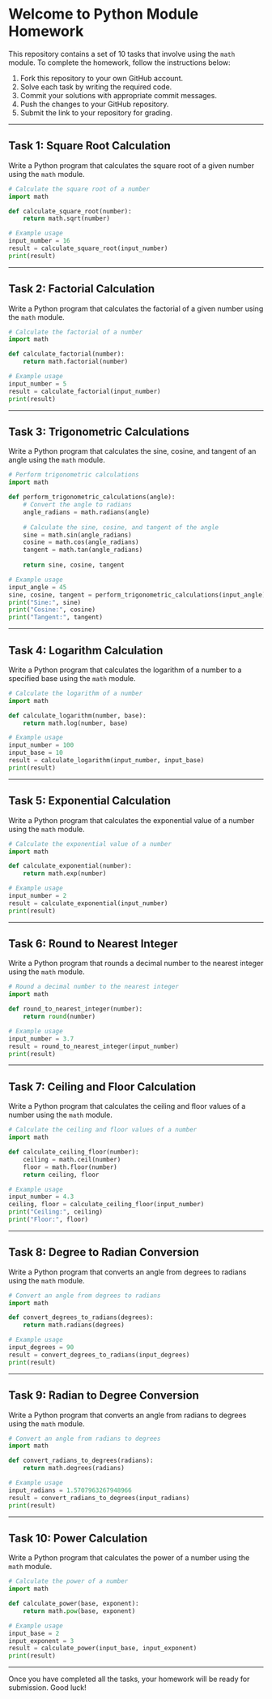 # Welcome to Python Module Homework

This repository contains a set of 10 tasks that involve using the `math` module. To complete the homework, follow the instructions below:

1. Fork this repository to your own GitHub account.
2. Solve each task by writing the required code.
3. Commit your solutions with appropriate commit messages.
4. Push the changes to your GitHub repository.
5. Submit the link to your repository for grading.

---

## Task 1: Square Root Calculation

Write a Python program that calculates the square root of a given number using the `math` module.

```python
# Calculate the square root of a number
import math

def calculate_square_root(number):
    return math.sqrt(number)

# Example usage
input_number = 16
result = calculate_square_root(input_number)
print(result)
```

---

## Task 2: Factorial Calculation

Write a Python program that calculates the factorial of a given number using the `math` module.

```python
# Calculate the factorial of a number
import math

def calculate_factorial(number):
    return math.factorial(number)

# Example usage
input_number = 5
result = calculate_factorial(input_number)
print(result)
```

---

## Task 3: Trigonometric Calculations

Write a Python program that calculates the sine, cosine, and tangent of an angle using the `math` module.

```python
# Perform trigonometric calculations
import math

def perform_trigonometric_calculations(angle):
    # Convert the angle to radians
    angle_radians = math.radians(angle)
    
    # Calculate the sine, cosine, and tangent of the angle
    sine = math.sin(angle_radians)
    cosine = math.cos(angle_radians)
    tangent = math.tan(angle_radians)
    
    return sine, cosine, tangent

# Example usage
input_angle = 45
sine, cosine, tangent = perform_trigonometric_calculations(input_angle)
print("Sine:", sine)
print("Cosine:", cosine)
print("Tangent:", tangent)
```

---

## Task 4: Logarithm Calculation

Write a Python program that calculates the logarithm of a number to a specified base using the `math` module.

```python
# Calculate the logarithm of a number
import math

def calculate_logarithm(number, base):
    return math.log(number, base)

# Example usage
input_number = 100
input_base = 10
result = calculate_logarithm(input_number, input_base)
print(result)
```

---

## Task 5: Exponential Calculation

Write a Python program that calculates the exponential value of a number using the `math` module.

```python
# Calculate the exponential value of a number
import math

def calculate_exponential(number):
    return math.exp(number)

# Example usage
input_number = 2
result = calculate_exponential(input_number)
print(result)
```

---

## Task 6: Round to Nearest Integer

Write a Python program that rounds a decimal number to the nearest integer using the `math` module.

```python
# Round a decimal number to the nearest integer
import math

def round_to_nearest_integer(number):
    return round(number)

# Example usage
input_number = 3.7
result = round_to_nearest_integer(input_number)
print(result)
```

---

## Task 7: Ceiling and Floor Calculation

Write a Python program that calculates the ceiling and floor values of a number using the `math` module.

```python
# Calculate the ceiling and floor values of a number
import math

def calculate_ceiling_floor(number):
    ceiling = math.ceil(number)
    floor = math.floor(number)
    return ceiling, floor

# Example usage
input_number = 4.3
ceiling, floor = calculate_ceiling_floor(input_number)
print("Ceiling:", ceiling)
print("Floor:", floor)
```

---

## Task 8: Degree to Radian Conversion

Write a Python program that converts an angle from degrees to radians using the `math` module.

```python
# Convert an angle from degrees to radians
import math

def convert_degrees_to_radians(degrees):
    return math.radians(degrees)

# Example usage
input_degrees = 90
result = convert_degrees_to_radians(input_degrees)
print(result)
```

---

## Task 9: Radian to Degree Conversion

Write a Python program that converts an angle from radians to degrees using the `math` module.

```python
# Convert an angle from radians to degrees
import math

def convert_radians_to_degrees(radians):
    return math.degrees(radians)

# Example usage
input_radians = 1.5707963267948966
result = convert_radians_to_degrees(input_radians)
print(result)
```

---

## Task 10: Power Calculation

Write a Python program that calculates the power of a number using the `math` module.

```python
# Calculate the power of a number
import math

def calculate_power(base, exponent):
    return math.pow(base, exponent)

# Example usage
input_base = 2
input_exponent = 3
result = calculate_power(input_base, input_exponent)
print(result)
```

---

Once you have completed all the tasks, your homework will be ready for submission. Good luck!
